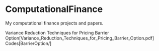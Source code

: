# ComputationalFinance
My computational finance projects and papers.

Variance Reduction Techniques for Pricing Barrier Option[Variance_Reduction_Techniques_for_Pricing_Barrier_Option.pdf]
Codes[BarrierOption/]

